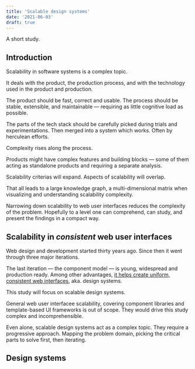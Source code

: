 ```yaml
---
title: 'Scalable design systems'
date: '2021-06-03'
draft: true
---
```


A short study.

<!--more-->

## Introduction

Scalability in software systems is a complex topic.

It deals with the product, the production process, and with the technology used in the product and production.

The product should be fast, correct and usable. The process should be stable, extensible, and maintainable &mdash; requiring as little cognitive load as possible.

The parts of the tech stack should be carefully picked during trials and experimentations. Then merged into a system which works. Often by herculean efforts.

Complexity rises along the process.

Products might have complex features and building blocks &mdash; some of them acting as standalone products and requiring a separate analysis.

Scalability criterias will expand. Aspects of scalability will overlap.

That all leads to a large knowledge graph, a multi-dimensional matrix when visualizing and understanding scalability complexity.

Narrowing down scalability to web user interfaces reduces the complexity of the problem.
Hopefully to a level one can comprehend, can study, and present the findings in a compact way.

## Scalability in _consistent_ web user interfaces

Web design and development started thirty years ago. Since then it went through three major iterations.

The last iteration &mdash; the component model &mdash; is young, widespread and production ready. Among other advantages, [it helps create uniform, consistent web interfaces](), aka. design systems.

This study will focus on scalable design systems.

General web user interfacee scalability, covering component libraries and template-based UI frameworks is out of scope. They would drive this study complex and incomprehensible.

Even alone, scalable design systems act as a complex topic. They require a progressive approach. Mapping the problem domain, picking the critical parts to solve first, then iterating.

## Design systems
